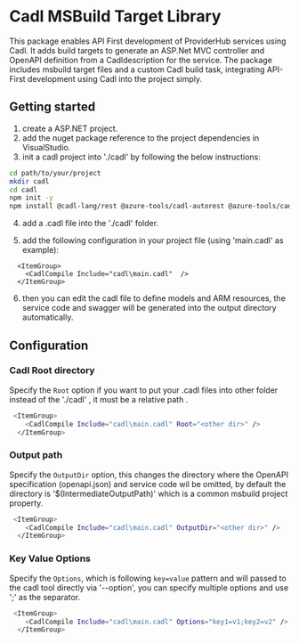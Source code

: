 # Cadl MSBuild Target Library

This package enables API First development of ProviderHub services using Cadl. It adds build targets to generate an ASP.Net MVC controller and OpenAPI definition from a Cadldescription for the service. The package includes msbuild target files and a custom Cadl build task, integrating API-First development using Cadl into the project simply.

## Getting started

1. create a ASP.NET project.
2. add the nuget package reference to the project dependencies in VisualStudio.
3. init a cadl project into './cadl' by following the below instructions:

```sh
cd path/to/your/project
mkdir cadl
cd cadl
npm init -y
npm install @cadl-lang/rest @azure-tools/cadl-autorest @azure-tools/cadl-providerhub @azure-tools/cadl-providerhub-controller
```

4. add a .cadl file into the './cadl' folder.

5. add the following configuration in your project file (using 'main.cadl' as example):

```
  <ItemGroup>
    <CadlCompile Include="cadl\main.cadl"  />
  </ItemGroup>
```

6. then you can edit the cadl file to define models and ARM resources, the service code and swagger will be generated into the output directory automatically.

## Configuration

### Cadl Root directory

Specify the `Root` option if you want to put your .cadl files into other folder instead of the './cadl' , it must be a relative path .

```bash
 <ItemGroup>
    <CadlCompile Include="cadl\main.cadl" Root="<other dir>" />
  </ItemGroup>
```

### Output path

Specify the `OutputDir` option, this changes the directory where the OpenAPI specification (openapi.json) and service code wil be omitted, by default the directory is '$(IntermediateOutputPath)' which is a common msbuild project property.

```bash
 <ItemGroup>
    <CadlCompile Include="cadl\main.cadl" OutputDir="<other dir>" />
  </ItemGroup>
```

### Key Value Options

Specify the `Options`, which is following `key=value` pattern and will passed to the cadl tool directly via '--option', you can specify multiple options and use ';' as the separator.

```bash
 <ItemGroup>
    <CadlCompile Include="cadl\main.cadl" Options="key1=v1;key2=v2" />
  </ItemGroup>
```
